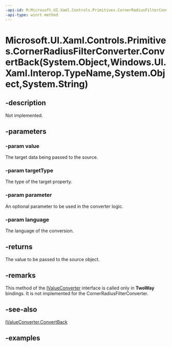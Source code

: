 ```yaml
---
-api-id: M:Microsoft.UI.Xaml.Controls.Primitives.CornerRadiusFilterConverter.ConvertBack(System.Object,Windows.UI.Xaml.Interop.TypeName,System.Object,System.String)
-api-type: winrt method
---
```


# Microsoft.UI.Xaml.Controls.Primitives.CornerRadiusFilterConverter.ConvertBack(System.Object,Windows.UI.Xaml.Interop.TypeName,System.Object,System.String)

<!--
public object ConvertBack (object value, System.Type targetType, object parameter, string language);
-->

## -description

Not implemented.

## -parameters

### -param value

The target data being passed to the source.

### -param targetType

The type of the target property.

### -param parameter

An optional parameter to be used in the converter logic.

### -param language

The language of the conversion.

## -returns

The value to be passed to the source object.

## -remarks

This method of the [IValueConverter](/uwp/api/windows.ui.xaml.data.ivalueconverter) interface is called only in **TwoWay** bindings. It is not implemented for the CornerRadiusFilterConverter.

## -see-also

[IValueConverter.ConvertBack](/uwp/api/windows.ui.xaml.data.ivalueconverter.convertback)

## -examples
